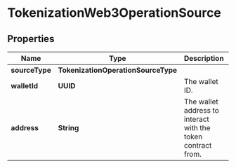 

# TokenizationWeb3OperationSource


## Properties

| Name | Type | Description | Notes |
|------------ | ------------- | ------------- | -------------|
|**sourceType** | **TokenizationOperationSourceType** |  |  |
|**walletId** | **UUID** | The wallet ID. |  |
|**address** | **String** | The wallet address to interact with the token contract from. |  |



